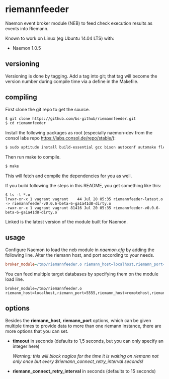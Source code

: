riemannfeeder
==============

Naemon event broker module (NEB) to feed check execution results as events into Riemann.

Known to work on Linux (eg Ubuntu 14.04 LTS) with:
- Naemon 1.0.5

## versioning

Versioning is done by tagging.
Add a tag into git; that tag will become the version number during compile time via a define in the Makefile.

## compiling

First clone the git repo to get the source.
``` bash
$ git clone https://github.com/bs-github/riemannfeeder.git
$ cd riemannfeeder
```
Install the following packages as root (especially naemon-dev from the consol labs repo https://labs.consol.de/repo/stable/):
``` bash
$ sudo aptitude install build-essential gcc bison autoconf automake flex libltdl-dev pkg-config libgtk2.0-dev naemon-dev
```
Then run make to compile.
``` bash
$ make
```
This will fetch and compile the dependencies for you as well.

If you build following the steps in this README, you get something like this:
```
$ ls -l *.o
lrwxr-xr-x 1 vagrant vagrant    44 Jul 20 05:35 riemannfeeder-latest.o -> riemannfeeder-v0.0.6-beta-6-ga1a41d8-dirty.o
-rwxr-xr-x 1 vagrant vagrant 81416 Jul 20 05:35 riemannfeeder-v0.0.6-beta-6-ga1a41d8-dirty.o
```
Linked is the latest version of the module built for Naemon.

## usage

Configure Naemon to load the neb module in *naemon.cfg* by adding the following line.
Alter the riemann host, and port according to your needs.
``` cfg
broker_module=/tmp/riemannfeeder.o riemann_host=localhost,riemann_port=5555,timeout=1
```

You can feed multiple target databases by specifying them on the module load line.
```
broker_module=/tmp/riemannfeeder.o riemann_host=localhost,riemann_port=5555,riemann_host=remotehost,riemann_port=5555
```

## options

Besides the **riemann_host**, **riemann_port** options, which can be given multiple times to provide data to more than one riemann instance, there are more options that you can set.

- **timeout** in seconds (defaults to 1,5 seconds, but you can only specify an integer here)

  *Warning: this will block nagios for the time it is waiting on riemann not only once but every $riemann_connect_retry_interval seconds!*

- **riemann_connect_retry_interval** in seconds (defaults to 15 seconds)
